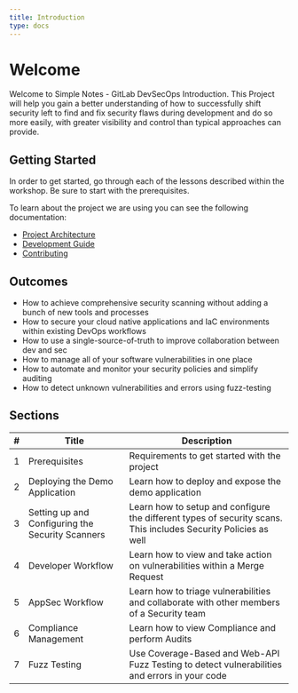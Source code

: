 ```yaml
---
title: Introduction
type: docs
---
```


# Welcome

Welcome to Simple Notes - GitLab DevSecOps Introduction. This Project
will help you gain a better understanding of how to successfully
shift security left to find and fix security flaws during development
and do so more easily, with greater visibility and control than
typical approaches can provide.

## Getting Started

In order to get started, go through each of the lessons described within the workshop. Be sure to start with the prerequisites.

To learn about the project we are using you can see the following documentation:

- [Project Architecture]()
- [Development Guide]()
- [Contributing]()

## Outcomes

- How to achieve comprehensive security scanning without adding a bunch of new tools and processes
- How to secure your cloud native applications and IaC environments within existing DevOps workflows
- How to use a single-source-of-truth to improve collaboration between dev and sec
- How to manage all of your software vulnerabilities in one place
- How to automate and monitor your security policies and simplify auditing
- How to detect unknown vulnerabilities and errors using fuzz-testing

## Sections

| # |     Title     |                Description                   |
| - |---------------|----------------------------------------------|
| 1 | Prerequisites | Requirements to get started with the project |
| 2 | Deploying the Demo Application | Learn how to deploy and expose the demo application |
| 3 | Setting up and Configuring the Security Scanners | Learn how to setup and configure the different types of security scans. This includes Security Policies as well |
| 4 | Developer Workflow | Learn how to view and take action on vulnerabilities within a Merge Request |
| 5 | AppSec Workflow | Learn how to triage vulnerabilities and collaborate with other members of a Security team |
| 6 | Compliance Management | Learn how to view Compliance and perform Audits |
| 7 | Fuzz Testing | Use Coverage-Based and Web-API Fuzz Testing to detect vulnerabilities and errors in your code |